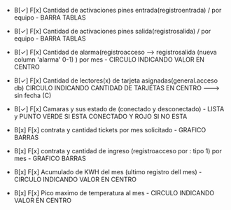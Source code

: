 * B[✓] F[x] Cantidad de activaciones pines entrada(registroentrada) / por equipo - BARRA TABLAS
* B[✓] F[x] Cantidad de activaciones pines salida(registrosalida) / por equipo - BARRA TABLAS
* B[✓] F[x] Cantidad de alarma(registroacceso --> registrosalida (nueva column 'alarma' 0-1) ) por mes - CIRCULO INDICANDO VALOR EN CENTRO
* B[✓] F[x] Cantidad de lectores(x) de tarjeta asignadas(general.acceso db) CIRCULO INDICANDO CANTIDAD DE TARJETAS EN CENTRO ---> sin fecha (C)

* B[✓] F[x] Camaras y sus estado de (conectado y desconectado) - LISTA y PUNTO VERDE SI ESTA CONECTADO Y ROJO SI NO ESTA
* B[x] F[x] contrata y cantidad tickets por mes solicitado - GRAFICO BARRAS
* B[x] F[x] contrata y cantidad de ingreso (registroacceso por :  tipo 1) por mes -  GRAFICO BARRAS
* B[x] F[x] Acumulado de KWH del mes (ultimo registro dell mes) -  CIRCULO INDICANDO VALOR EN CENTRO
* B[x] F[x] Pico maximo de temperatura al mes - CIRCULO INDICANDO VALOR EN CENTRO


